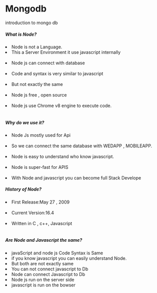# Mongodb
introduction to mongo db

<h5>What is Node?</h5>
<ui>
<li>Node is not a Language.</li>
<li>This a Server Environment it use javascript internally</li> </br>
<li>Node js can connect with database</li> </br>
<li>Code and syntax is very similar to javascript</li> </br>
<li>But not exactly the same </li></br>
<li>Node js free , open source </li></br>
<li>Node js use Chrome v8 engine to execute code.</li> </br>

<h5>Why do we use it?</h5>
<li>Node Js mostly used for Api</li> </br>
<li>So we can connect the same database with WEDAPP , MOBILEAPP.</li></br>
<li>Node is easy to understand who know javascript.</li></br>
<li>Node is super-fast for APIS</li></br>
<li>With Node and javascript  you can become full Stack Develope</li>

<h5>History of Node?</h5>
<li>First Release:May 27 , 2009 </li></br>
<li>Current Version:16.4</li></br>
<li>Written in C , c++, Javascript</li></br>
</ui>
<h5>Are Node and Javascript the same?</h5>

<li>javaScript  and node js Code  Syntax is Same</li>
<li>if you know javascript you can easily understand Node.</li>
  <li>But both are not exactly same </li>
    <li>You can not connect javascript to Db  </li>
      <li>Node can connect Javascript to Db  </li>
        <li>Node js run on the server side </li>
          <li>javascript is run on the bowser </li>
          
</ui>
